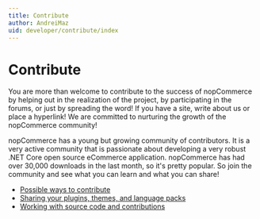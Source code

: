 ```yaml
---
title: Contribute
author: AndreiMaz
uid: developer/contribute/index
---
```


# Contribute

You are more than welcome to contribute to the success of nopCommerce by helping out in the realization of the project, by participating in the forums, or just by spreading the word! If you have a site, write about us or place a hyperlink! We are committed to nurturing the growth of the nopCommerce community!

nopCommerce has a young but growing community of contributors. It is a very active community that is passionate about developing a very robust .NET Core open source eCommerce application. nopCommerce has had over 30,000 downloads in the last month, so it's pretty popular. So join the community and see what you can learn and what you can share!

* [Possible ways to contribute](xref:developer/contribute/possible-ways.md)
* [Sharing your plugins, themes, and language packs](xref:developer/contribute/sharing.md)
* [Working with source code and contributions](xref:developer/contribute/source-code.md)
